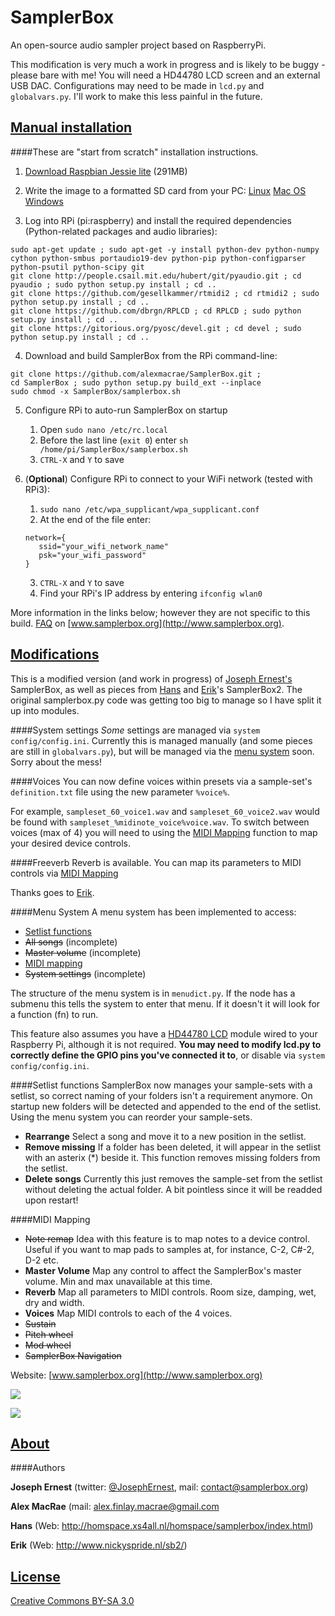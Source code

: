 SamplerBox
==========

An open-source audio sampler project based on RaspberryPi.

This modification is very much a work in progress and is likely to be buggy - please bare with me! You will need a HD44780 LCD screen and an external USB DAC. Configurations may need to be made in `lcd.py` and `globalvars.py`. I'll work to make this less painful in the future.

[Manual installation](#manual-installation)
----

####These are "start from scratch" installation instructions.

1. [Download Raspbian Jessie lite](https://www.raspberrypi.org/downloads/raspbian/) (291MB)

2. Write the image to a formatted SD card from your PC: 
[Linux](https://www.raspberrypi.org/documentation/installation/installing-images/linux.md)
[Mac OS](https://www.raspberrypi.org/documentation/installation/installing-images/mac.md)
[Windows](https://www.raspberrypi.org/documentation/installation/installing-images/windows.md)


3. Log into RPi (pi:raspberry) and install the required dependencies (Python-related packages and audio libraries):
```
sudo apt-get update ; sudo apt-get -y install python-dev python-numpy cython python-smbus portaudio19-dev python-pip python-configparser python-psutil python-scipy git
git clone http://people.csail.mit.edu/hubert/git/pyaudio.git ; cd pyaudio ; sudo python setup.py install ; cd ..
git clone https://github.com/gesellkammer/rtmidi2 ; cd rtmidi2 ; sudo python setup.py install ; cd ..
git clone https://github.com/dbrgn/RPLCD ; cd RPLCD ; sudo python setup.py install ; cd ..
git clone https://gitorious.org/pyosc/devel.git ; cd devel ; sudo python setup.py install ; cd ..
```


4. Download and build SamplerBox from the RPi command-line:
```
git clone https://github.com/alexmacrae/SamplerBox.git ;
cd SamplerBox ; sudo python setup.py build_ext --inplace
sudo chmod -x SamplerBox/samplerbox.sh
```

5. Configure RPi to auto-run SamplerBox on startup
     1. Open `sudo nano /etc/rc.local`
     2. Before the last line (`exit 0`) enter `sh /home/pi/SamplerBox/samplerbox.sh`
     3. `CTRL-X` and `Y` to save
      
6. (**Optional**) Configure RPi to connect to your WiFi network (tested with RPi3):
    1. `sudo nano /etc/wpa_supplicant/wpa_supplicant.conf`
    2. At the end of the file enter:
     ```
     network={
        ssid="your_wifi_network_name"
        psk="your_wifi_password"
     }
     ```
    3. `CTRL-X` and `Y` to save
    4. Find your RPi's IP address by entering `ifconfig wlan0`

More information in the links below; however they are not specific to this build.
[FAQ](http://www.samplerbox.org/faq) on [www.samplerbox.org](http://www.samplerbox.org).


[Modifications](#modifications)
----

This is a modified version (and work in progress) of [Joseph Ernest's ](https://github.com/josephernest/SamplerBox) SamplerBox, as well as pieces from [Hans](http://homspace.xs4all.nl/homspace/samplerbox/index.html) and [Erik](http://www.nickyspride.nl/sb2/)'s SamplerBox2. The original samplerbox.py code was getting too big to manage so I have split it up into modules.

####System settings
_Some_ settings are managed via `system config/config.ini`. Currently this is managed manually (and some pieces are still in `globalvars.py`), but will be managed via the [menu system](#user-content-menu-system) soon. Sorry about the mess! 

####Voices
You can now define voices within presets via a sample-set's `definition.txt` file using the new parameter `%voice%`.

For example, `sampleset_60_voice1.wav` and `sampleset_60_voice2.wav` would be found with `sampleset_%midinote_voice%voice.wav`. To switch between voices (max of 4) you will need to using the [MIDI Mapping](#user-content-midi-mapping) function to map your desired device controls.

####Freeverb
Reverb is available. You can map its parameters to MIDI controls via [MIDI Mapping](#user-content-midi-mapping) 

Thanks goes to [Erik](http://www.nickyspride.nl/sb2/).
 
####Menu System
A menu system has been implemented to access:

* [Setlist functions](#user-content-setlist-functions)
* ~~All songs~~ (incomplete)
* ~~Master volume~~ (incomplete)
* [MIDI mapping](#user-content-midi-mapping)
* ~~System settings~~ (incomplete)

The structure of the menu system is in `menudict.py`. If the node has a submenu this tells the system to enter that menu. If it doesn't it will look for a function (fn) to run.

This feature also assumes you have a [HD44780 LCD](https://en.wikipedia.org/wiki/Hitachi_HD44780_LCD_controller) module wired to your Raspberry Pi, although it is not required. **You may need to modify lcd.py to correctly define the GPIO pins you've connected it to**, or disable via `system config/config.ini`.

####Setlist functions
SamplerBox now manages your sample-sets with a setlist, so correct naming of your folders isn't a requirement anymore. On startup new folders will be detected and appended to the end of the setlist. Using the menu system you can reorder your sample-sets.

* **Rearrange**
    Select a song and move it to a new position in the setlist.
* **Remove missing**
    If a folder has been deleted, it will appear in the setlist with an asterix (*) beside it. This function removes missing folders from the setlist. 
* **Delete songs**
    Currently this just removes the sample-set from the setlist without deleting the actual folder. A bit pointless since it will be readded upon restart!
    

####MIDI Mapping

* ~~Note remap~~
    Idea with this feature is to map notes to a device control. Useful if you want to map pads to samples at, for instance, C-2, C#-2, D-2 etc.  
* **Master Volume**
    Map any control to affect the SamplerBox's master volume. Min and max unavailable at this time.
* **Reverb**
    Map all parameters to MIDI controls. Room size, damping, wet, dry and width.
* **Voices**
    Map MIDI controls to each of the 4 voices.
* ~~Sustain~~
* ~~Pitch wheel~~
* ~~Mod wheel~~
* ~~SamplerBox Navigation~~


Website: [www.samplerbox.org](http://www.samplerbox.org)

[![](http://gget.it/flurexml/1.jpg)](https://www.youtube.com/watch?v=yz7GZ8YOjTw)

[![](http://img.youtube.com/vi/-JsubgWiJeg/sddefault.jpg)](https://www.youtube.com/watch?v=-JsubgWiJeg)




[About](#about)
----

####Authors

**Joseph Ernest** (twitter: [@JosephErnest](http:/twitter.com/JosephErnest), mail: [contact@samplerbox.org](mailto:contact@samplerbox.org))

**Alex MacRae** (mail: [alex.finlay.macrae@gmail.com](mailto:alex.finlay.macrae@gmail.com)

**Hans** (Web: http://homspace.xs4all.nl/homspace/samplerbox/index.html)

**Erik** (Web: http://www.nickyspride.nl/sb2/)


[License](#license)
----

[Creative Commons BY-SA 3.0](http://creativecommons.org/licenses/by-sa/3.0/)